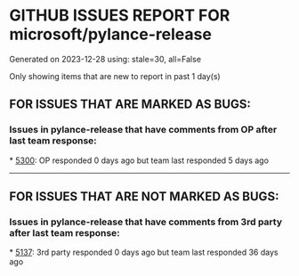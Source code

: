 
# GITHUB ISSUES REPORT FOR microsoft/pylance-release


Generated on 2023-12-28 using: stale=30, all=False


Only showing items that are new to report in past 1 day(s)


## FOR ISSUES THAT ARE MARKED AS BUGS:


### Issues in pylance-release that have comments from OP after last team response:


\* [5300](https://github.com/microsoft/pylance-release/issues/5300 "INtellisense not working"): OP responded 0 days ago but team last responded 5 days ago

---

## FOR ISSUES THAT ARE NOT MARKED AS BUGS:


### Issues in pylance-release that have comments from 3rd party after last team response:


\* [5137](https://github.com/microsoft/pylance-release/issues/5137 "None error"): 3rd party responded 0 days ago but team last responded 36 days ago

